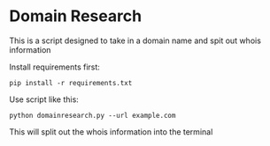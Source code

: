 # Domain Research

This is a script designed to take in a domain name and spit out whois information

Install requirements first: 	

```
pip install -r requirements.txt
```

Use script like this:

```
python domainresearch.py --url example.com
```

This will split out the whois information into the terminal
